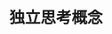 # 独立思考概念










































































































































































































































































